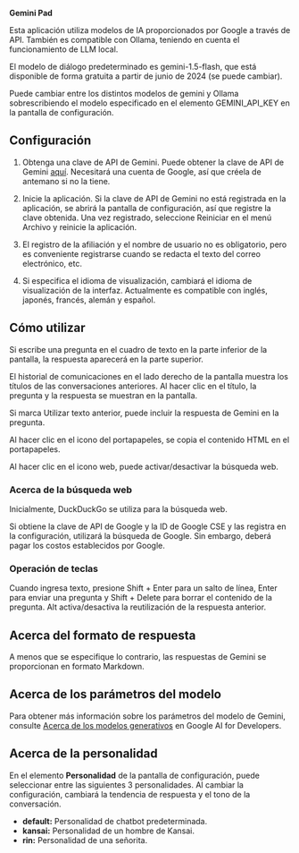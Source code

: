 <!-- 2024-06-13 -->
**Gemini Pad**

Esta aplicación utiliza modelos de IA proporcionados por Google a través de API.
También es compatible con Ollama, teniendo en cuenta el funcionamiento de LLM local.

El modelo de diálogo predeterminado es gemini-1.5-flash, que está disponible de forma gratuita a partir de junio de 2024 (se puede cambiar).

Puede cambiar entre los distintos modelos de gemini y Ollama sobrescribiendo el modelo especificado en el elemento GEMINI_API_KEY en la pantalla de configuración.

## Configuración

1. Obtenga una clave de API de Gemini.
Puede obtener la clave de API de Gemini [aquí](https://aistudio.google.com/app/prompts/new_freeform).
Necesitará una cuenta de Google, así que créela de antemano si no la tiene.

2. Inicie la aplicación. Si la clave de API de Gemini no está registrada en la aplicación, se abrirá la pantalla de configuración, así que registre la clave obtenida.
Una vez registrado, seleccione Reiniciar en el menú Archivo y reinicie la aplicación.

3. El registro de la afiliación y el nombre de usuario no es obligatorio, pero es conveniente registrarse cuando se redacta el texto del correo electrónico, etc.

4. Si especifica el idioma de visualización, cambiará el idioma de visualización de la interfaz. Actualmente es compatible con inglés, japonés, francés, alemán y español.

## Cómo utilizar

Si escribe una pregunta en el cuadro de texto en la parte inferior de la pantalla, la respuesta aparecerá en la parte superior.

El historial de comunicaciones en el lado derecho de la pantalla muestra los títulos de las conversaciones anteriores. Al hacer clic en el título, la pregunta y la respuesta se muestran en la pantalla.

Si marca Utilizar texto anterior, puede incluir la respuesta de Gemini en la pregunta.

Al hacer clic en el icono del portapapeles, se copia el contenido HTML en el portapapeles.

Al hacer clic en el icono web, puede activar/desactivar la búsqueda web.

### Acerca de la búsqueda web

Inicialmente, DuckDuckGo se utiliza para la búsqueda web.

Si obtiene la clave de API de Google y la ID de Google CSE y las registra en la configuración, utilizará la búsqueda de Google. Sin embargo, deberá pagar los costos establecidos por Google.

### Operación de teclas

Cuando ingresa texto, presione Shift + Enter para un salto de línea, Enter para enviar una pregunta y Shift + Delete para borrar el contenido de la pregunta.
Alt activa/desactiva la reutilización de la respuesta anterior.

## Acerca del formato de respuesta

A menos que se especifique lo contrario, las respuestas de Gemini se proporcionan en formato Markdown.

## Acerca de los parámetros del modelo

Para obtener más información sobre los parámetros del modelo de Gemini, consulte [Acerca de los modelos generativos](https://ai.google.dev/gemini-api/docs/models/generative-models?hl=ja&_gl=1*1fu959e*_up*MQ..*_ga*MTgyNTQxNDY0NC4xNzE0MDIxNDY3*_ga_P1DBVKWT6V*MTcxNDAyMTQ2Ny4xLjAuMTcxNDAyMTg1NC4wLjAuMA..) en Google AI for Developers.

## Acerca de la personalidad

En el elemento **Personalidad** de la pantalla de configuración, puede seleccionar entre las siguientes 3 personalidades. Al cambiar la configuración, cambiará la tendencia de respuesta y el tono de la conversación.

* **default:** Personalidad de chatbot predeterminada.
* **kansai:** Personalidad de un hombre de Kansai.
* **rin:** Personalidad de una señorita.
<!-- gemini-1.0-pro -->